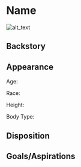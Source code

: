 # Name

![alt_text]()


## Backstory



## Appearance

Age:

Race:

Height:

Body Type:


## Disposition



## Goals/Aspirations
